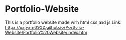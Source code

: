 # Portfolio-Website
This is a portfolio website made with html css and js
Link: https://satyam8932.github.io/Portfolio-Website/Portfolio%20Website/index.htm
